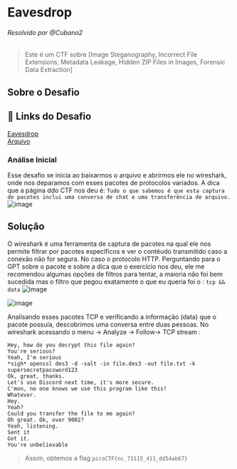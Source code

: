# Eavesdrop
###### Resolvido por @Cubano2
> Este é um CTF sobre [Image Steganography, Incorrect File Extensions, Metadata Leakage, Hidden ZIP Files in Images, Forensic Data Extraction]  

## Sobre o Desafio  


## 🔗 Links do Desafio
[Eavesdrop](https://play.picoctf.org/practice/challenge/264) <br>
[Arquivo](https://artifacts.picoctf.net/c/134/capture.flag.pcap) <br>

### Análise Inicial
Esse desafio se inicia ao baixarmos o arquivo e abrirmos ele no wireshark, onde nos deparamos com esses pacotes de protocolos variados. A dica que a página ddo CTF nos deu é: ```Tudo o que sabemos é que esta captura de pacotes inclui uma conversa de chat e uma transferência de arquivo.```
![image](https://github.com/user-attachments/assets/47371886-e51a-4e75-ba2d-fae2e82ac28f)

## Solução  
O wireshark é uma ferramenta de captura de pacotes na qual ele nos permite filtrar por pacotes específicos e ver o contéudo transmitido caso a conexão não for segura. No caso o protocolo HTTP. Perguntando para o GPT sobre o pacote e sobre a dica que o exercício nos deu, ele me recomendou algumas opções de filtros para tentar, a maioria não foi bem sucedida mas o filtro que pegou exatamente o que eu queria foi o : ```tcp && data```
![image](https://github.com/user-attachments/assets/1c7dc7c3-3448-457a-aec6-7f93e25a4947)

![image](https://github.com/user-attachments/assets/66027c1a-4542-4512-bf9c-bc4f073e998b)


Analisando esses pacotes TCP e verificando a informação (data) que o pacote possuía, descobrimos uma conversa entre duas pessoas.
No wireshark acessando o menu -> Analyze -> Follow-> TCP stream :
```
Hey, how do you decrypt this file again?
You're serious?
Yeah, I'm serious
*sigh* openssl des3 -d -salt -in file.des3 -out file.txt -k supersecretpassword123
Ok, great, thanks.
Let's use Discord next time, it's more secure.
C'mon, no one knows we use this program like this!
Whatever.
Hey.
Yeah?
Could you transfer the file to me again?
Oh great. Ok, over 9002?
Yeah, listening.
Sent it
Got it.
You're unbelievable
```

































> Assim, obtemos a flag `picoCTF{nc_73115_411_dd54ab67} `
